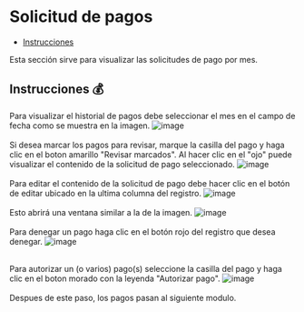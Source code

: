# Solicitud de pagos
 - [Instrucciones](#head1)

Esta sección sirve para visualizar las solicitudes de pago por mes.
## <a name="head1">Instrucciones</a> :moneybag:
Para visualizar el historial de pagos debe seleccionar el mes en el campo de fecha como se muestra en la imagen.
![image](/images/docs/payments/historypayment01.png)<br><br>
Si desea marcar los pagos para revisar, marque la casilla del pago y haga clic en el boton amarillo "Revisar marcados".
Al hacer clic en el "ojo" puede visualizar el contenido de la solicitud de pago seleccionado.
![image](/images/docs/payments/historypayment02.png)<br><br>
Para editar el contenido de la solicitud de pago debe hacer clic en el botón de editar ubicado en la ultima columna del registro.
![image](/images/docs/payments/historypayment01.png)<br><br>
Esto abrirá una ventana similar a la de la imagen.
![image](/images/docs/payments/historypayment03.png)<br><br>
Para denegar un pago haga clic en el botón rojo del registro que desea denegar.
![image](/images/docs/payments/historypayment01.png)<br><br>

Para autorizar un (o varios) pago(s) seleccione la casilla del pago y haga clic en el boton morado con la leyenda "Autorizar pago".
![image](/images/docs/payments/historypayment04.png)<br><br>
Despues de este paso, los pagos pasan al siguiente modulo.
